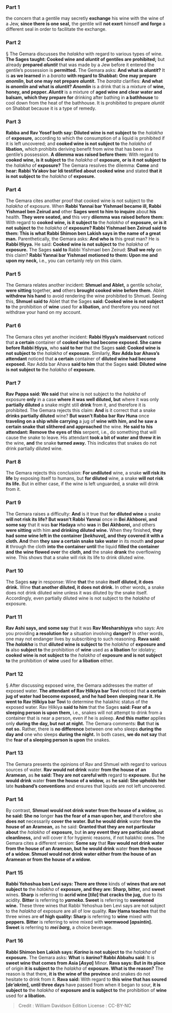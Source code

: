 
### Part 1
the concern that a gentile may secretly <b>exchange</b> his wine with the wine of a Jew, <b>since there is one seal,</b> the gentile will <b>not exert</b> himself <b>and forge</b> a different seal in order to facilitate the exchange.

### Part 2
§ The Gemara discusses the <i>halakha</i> with regard to various types of wine. <b>The Sages taught: Cooked wine and <i>aluntit</i> of gentiles are prohibited;</b> but already <b>prepared <i>aluntit</i></b> that was made by a Jew before it entered the gentile’s possession is <b>permitted.</b> The Gemara asks: <b>And what is <i>aluntit</i>?</b> It is <b>as we learned</b> in a <i>baraita</i> <b>with regard to Shabbat: One may prepare <i>anomlin</i>, but one may not prepare <i>aluntit</i>.</b> The <i>baraita</i> clarifies: <b>And what is <i>anomlin</i> and what is <i>aluntit</i>? <i>Anomlin</i></b> is a drink that is a mixture of <b>wine, honey, and pepper. <i>Aluntit</i></b> is a mixture of <b>aged wine and clear water and balsam, which they prepare for</b> drinking after bathing in <b>a bathhouse</b> to cool down from the heat of the bathhouse. It is prohibited to prepare <i>aluntit</i> on Shabbat because it is a type of remedy.

### Part 3
<b>Rabba and Rav Yosef both say: Diluted wine is not subject to</b> the <i>halakha</i> of <b>exposure,</b> according to which the consumption of a liquid is prohibited if it is left uncovered; and <b>cooked wine is not subject to</b> the <i>halakha</i> of <b>libation,</b> which prohibits deriving benefit from wine that has been in a gentile’s possession. <b>A dilemma was raised before them:</b> With regard to <b>cooked wine, is it subject to</b> the <i>halakha</i> of <b>exposure, or is it not subject to</b> the <i>halakha</i> of <b>exposure?</b> The Gemara resolves the dilemma: <b>Come</b> and <b>hear: Rabbi Ya’akov bar Idi testified about cooked wine</b> and stated <b>that it is not subject to</b> the <i>halakha</i> of <b>exposure.</b>

### Part 4
The Gemara cites another proof that cooked wine is not subject to the <i>halakha</i> of exposure. When <b>Rabbi Yannai bar Yishmael became ill, Rabbi Yishmael ben Zeirud and</b> other <b>Sages went to him to inquire</b> about <b>his</b> health. <b>They were seated, and</b> this very <b>dilemma was raised before them:</b> With regard to <b>cooked wine, is it subject to</b> the <i>halakha</i> of <b>exposure, or is it not subject to</b> the <i>halakha</i> of <b>exposure? Rabbi Yishmael ben Zeirud said to them: This is what Rabbi Shimon ben Lakish says in the name of a great man.</b> Parenthetically, the Gemara asks: <b>And who is</b> this great man? He is <b>Rabbi Ḥiyya.</b> He said: <b>Cooked wine is not subject to</b> the <i>halakha</i> of <b>exposure.</b> The Sages <b>said to</b> Rabbi Yishmael ben Zeirud: <b>Shall we rely</b> on this claim? <b>Rabbi Yannai bar Yishmael motioned to them: Upon me and upon my neck,</b> i.e., you can certainly rely on this claim.

### Part 5
The Gemara relates another incident: <b>Shmuel and Ablet,</b> a gentile scholar, <b>were sitting</b> together, <b>and</b> others <b>brought cooked wine before them.</b> Ablet <b>withdrew his hand</b> to avoid rendering the wine prohibited to Shmuel. Seeing this, <b>Shmuel said to</b> Ablet that the Sages <b>said: Cooked wine is not subject to</b> the prohibition of <b>wine</b> used for <b>a libation,</b> and therefore you need not withdraw your hand on my account.

### Part 6
The Gemara cites yet another incident: <b>Rabbi Ḥiyya’s maidservant</b> noticed that <b>a certain</b> container of <b>cooked wine had become exposed. She came before Rabbi Ḥiyya,</b> who <b>said to her</b> that the Sages <b>said: Cooked wine is not subject to</b> the <i>halakha</i> of <b>exposure.</b> Similarly, <b>Rav Adda bar Ahava’s attendant</b> noticed that <b>a certain</b> container of <b>diluted wine had become exposed.</b> Rav Adda bar Ahava <b>said to him</b> that the Sages <b>said: Diluted wine is not subject to</b> the <i>halakha</i> of <b>exposure.</b>

### Part 7
<b>Rav Pappa said: We said</b> that wine is not subject to the <i>halakha</i> of exposure <b>only</b> in a case <b>where it was well diluted, but</b> where it was only <b>partially diluted</b> a snake might still <b>drink</b> from it, and therefore it is prohibited. The Gemara rejects this claim: <b>And</b> is it correct that a snake <b>drinks partially diluted</b> wine? <b>But wasn’t Rabba bar Rav Huna</b> once <b>traveling on a ship while carrying</b> a jug of <b>wine with him, and he saw a certain snake that slithered and approached</b> the wine. <b>He said to his attendant: Remove the eyes of this</b> serpent, i.e., do something that will cause the snake to leave. His attendant <b>took a bit of water and threw it in</b> the wine, <b>and</b> the snake <b>turned away.</b> This indicates that snakes do not drink partially diluted wine.

### Part 8
The Gemara rejects this conclusion: <b>For undiluted</b> wine, a snake <b>will risk its life</b> by exposing itself to humans, but <b>for diluted</b> wine, a snake <b>will not risk its life.</b> But in either case, if the wine is left unguarded, a snake will drink from it.

### Part 9
The Gemara raises a difficulty: <b>And</b> is it true that <b>for diluted wine</b> a snake <b>will not risk its life? But wasn’t Rabbi Yannai</b> once in <b>Bei Akhborei, and some say</b> that it was <b>bar Hadaya</b> who <b>was</b> in <b>Bei Akhborei,</b> and others <b>were sitting</b> with him <b>and drinking diluted wine.</b> When they finished, <b>they had some wine left in the container [<i>bekhuva</i>], and they covered it with a cloth. And</b> then <b>they saw a certain snake take water</b> in its mouth <b>and pour it</b> through the cloth <b>into the container until</b> the liquid <b>filled the container and the wine flowed over</b> the <b>cloth, and</b> the snake <b>drank</b> the overflowing wine. This shows that a snake will risk its life to drink diluted wine.

### Part 10
The Sages <b>say</b> in response: Wine <b>that</b> the snake <b>itself diluted, it does drink.</b> Wine <b>that another diluted, it does not drink.</b> In other words, a snake does not drink diluted wine unless it was diluted by the snake itself. Accordingly, even partially diluted wine is not subject to the <i>halakha</i> of exposure.

### Part 11
<b>Rav Ashi says, and some say</b> that it was <b>Rav Mesharshiyya</b> who says: Are you providing <b>a resolution for</b> a situation involving <b>danger?</b> In other words, one may not endanger lives by subscribing to such reasoning. <b>Rava said: The <i>halakha</i></b> is that <b>diluted wine is subject to</b> the <i>halakha</i> of <b>exposure and is</b> also <b>subject to</b> the prohibition of <b>wine</b> used as <b>a libation</b> for idolatry; <b>cooked wine is not subject to</b> the <i>halakha</i> of <b>exposure and is not subject to</b> the prohibition of <b>wine</b> used for <b>a libation</b> either.

### Part 12
§ After discussing exposed wine, the Gemara addresses the matter of exposed water. <b>The attendant of Rav Ḥilkiya bar Tovi</b> noticed that <b>a certain jug of water had become exposed, and he had been sleeping near it. He went to Rav Ḥilkiya bar Tovi</b> to determine the halakhic status of the exposed water. Rav Ḥilkiya <b>said to him</b> that the Sages <b>said: Fear of a sleeping person is upon them,</b> i.e., snakes will not attempt to drink from a container that is near a person, even if he is asleep. <b>And this matter</b> applies only <b>during the day, but not at night.</b> The Gemara comments: <b>But</b> that <b>is not so.</b> Rather, there is <b>no difference</b> between one who sleeps <b>during the day and</b> one who sleeps <b>during the night.</b> In both cases, <b>we do not say</b> that the <b>fear of a sleeping person is upon</b> the snakes.

### Part 13
The Gemara presents the opinions of Rav and Shmuel with regard to various sources of water. <b>Rav would not drink</b> water <b>from the house of an Aramean,</b> as <b>he said: They are not careful with</b> regard to <b>exposure.</b> But <b>he would drink</b> water <b>from the house of a widow,</b> as <b>he said: She upholds her</b> late <b>husband’s conventions</b> and ensures that liquids are not left uncovered.

### Part 14
By contrast, <b>Shmuel would not drink water from the house of a widow,</b> as <b>he said: She no</b> longer <b>has the fear of a man upon her, and</b> therefore <b>she does not</b> necessarily <b>cover the water. But he would drink</b> water <b>from the house of an Aramean,</b> as he said: <b>Granted that they are not particular about</b> the <i>halakha</i> of <b>exposure,</b> but <b>in any event they are particular about cleanliness,</b> and will cover it for hygienic reasons, if not halakhic ones. The Gemara cites a different version: <b>Some say</b> that <b>Rav would not drink water from the house of an Aramean, but he would drink</b> water <b>from the house of a widow. Shmuel would not drink water either from the house of an Aramean or from the house of a widow.</b>

### Part 15
<b>Rabbi Yehoshua ben Levi says: There are three</b> kinds of <b>wines that are not subject to</b> the <i>halakha</i> of <b>exposure, and they are: Sharp, bitter,</b> and <b>sweet</b> wines. <b>Sharp</b> is referring to <b>acrid wine [<i>tila</i>] that cracks the jug,</b> due to its acidity. <b>Bitter</b> is referring to <b><i>yarneka</i>. Sweet</b> is referring to <b>sweetened wine.</b> These three wines that Rabbi Yehoshua ben Levi says are not subject to the <i>halakha</i> of exposure are all of low quality. <b>Rav Ḥama teaches</b> that the three wines are <b>of high quality: Sharp</b> is referring to <b>wine</b> mixed with <b>peppers. Bitter</b> is referring to wine mixed with <b>wormwood [<i>apsintin</i>]. Sweet</b> is referring to <b><i>mei barg</i>,</b> a choice beverage.

### Part 16
<b>Rabbi Shimon ben Lakish says: <i>Karina</i> is not subject to</b> the <i>halakha</i> of <b>exposure.</b> The Gemara asks: <b>What</b> is <b><i>karina</i>? Rabbi Abbahu said:</b> It is <b>sweet wine that comes from Asia [<i>Asya</i>]</b> Minor. <b>Rava says: But in its place</b> of origin <b>it is subject to</b> the <i>halakha</i> of <b>exposure. What is the reason?</b> The reason is that there, <b>it is the wine of the province</b> and snakes do not hesitate to drink from it. <b>Rava said:</b> With regard to <b>this wine that has soured [<i>de’akrim</i>], until three days</b> have passed from when it began to sour, <b>it is subject to</b> the <i>halakha</i> of <b>exposure and is subject to</b> the prohibition of <b>wine</b> used for <b>a libation.</b>

>Credit : William Davidson Edition
>License : CC-BY-NC